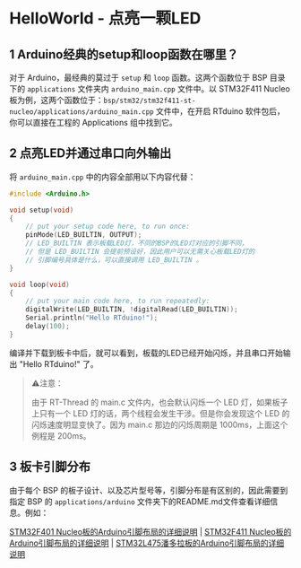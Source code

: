 # HelloWorld - 点亮一颗LED

## 1 Arduino经典的setup和loop函数在哪里？

对于 Arduino，最经典的莫过于 `setup` 和 `loop` 函数。这两个函数位于 BSP 目录下的 `applications` 文件夹内 `arduino_main.cpp` 文件中。以 STM32F411 Nucleo 板为例，这两个函数位于：`bsp/stm32/stm32f411-st-nucleo/applications/arduino_main.cpp` 文件中，在开启 RTduino 软件包后，你可以直接在工程的 Applications 组中找到它。

## 2 点亮LED并通过串口向外输出

将 `arduino_main.cpp` 中的内容全部用以下内容代替：

```c
#include <Arduino.h>

void setup(void)
{
    // put your setup code here, to run once:
    pinMode(LED_BUILTIN, OUTPUT);
    // LED_BUILTIN 表示板载LED灯，不同的BSP的LED灯对应的引脚不同，
    // 但是 LED_BUILTIN 会提前预设好，因此用户可以无需关心板载LED灯的
    // 引脚编号具体是什么，可以直接调用 LED_BUILTIN 。
}

void loop(void)
{
    // put your main code here, to run repeatedly:
    digitalWrite(LED_BUILTIN, !digitalRead(LED_BUILTIN));
    Serial.println("Hello RTduino!");
    delay(100);
}
```

编译并下载到板卡中后，就可以看到，板载的LED已经开始闪烁，并且串口开始输出 "Hello RTduino!" 了。

> ⚠️注意：
> 
> 由于 RT-Thread 的 main.c 文件内，也会默认闪烁一个 LED 灯，如果板子上只有一个 LED 灯的话，两个线程会发生干涉。但是你会发现这个 LED 的闪烁速度明显变快了。因为 main.c 那边的闪烁周期是 1000ms，上面这个例程是 200ms。
> 

## 3 板卡引脚分布

由于每个 BSP 的板子设计、以及芯片型号等，引脚分布是有区别的，因此需要到指定 BSP 的 `applications/arduino` 文件夹下的README.md文件查看详细信息。例如：

[STM32F401 Nucleo板的Arduino引脚布局的详细说明](https://github.com/RT-Thread/rt-thread/tree/master/bsp/stm32/stm32f401-st-nucleo/applications/arduino_pinout) | [STM32F411 Nucleo板的Arduino引脚布局的详细说明](https://github.com/RT-Thread/rt-thread/tree/master/bsp/stm32/stm32f411-st-nucleo/applications/arduino_pinout) | [STM32L475潘多拉板的Arduino引脚布局的详细说明](https://github.com/RT-Thread/rt-thread/tree/master/bsp/stm32/stm32l475-atk-pandora/applications/arduino_pinout)
